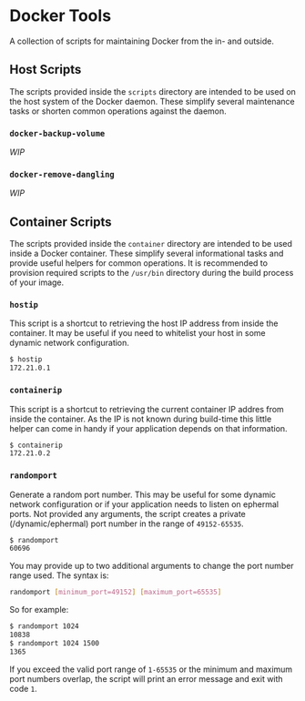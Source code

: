 # Docker Tools

A collection of scripts for maintaining Docker from the in- and outside.

## Host Scripts

The scripts provided inside the `scripts` directory are intended to be used on the host system of the Docker daemon.
These simplify several maintenance tasks or shorten common operations against the daemon.

### `docker-backup-volume`

_WIP_

### `docker-remove-dangling`

_WIP_

## Container Scripts

The scripts provided inside the `container` directory are intended to be used inside a Docker container.
These simplify several informational tasks and provide useful helpers for common operations.
It is recommended to provision required scripts to the `/usr/bin` directory during the build process of your image.

### `hostip`

This script is a shortcut to retrieving the host IP address from inside the container.
It may be useful if you need to whitelist your host in some dynamic network configuration.

```bash
$ hostip
172.21.0.1
```

### `containerip`

This script is a shortcut to retrieving the current container IP addres from inside the container.
As the IP is not known during build-time this little helper can come in handy if your application depends on that information.

```bash
$ containerip
172.21.0.2
```

### `randomport`

Generate a random port number. This may be useful for some dynamic network configuration or if your application needs to listen on ephermal ports.
Not provided any arguments, the script creates a private (/dynamic/ephermal) port number in the range of `49152-65535`.

```bash
$ randomport
60696
```

You may provide up to two additional arguments to change the port number range used.
The syntax is:

```bash
randomport [minimum_port=49152] [maximum_port=65535]
```

So for example:

```bash
$ randomport 1024
10838
$ randomport 1024 1500
1365
```

If you exceed the valid port range of `1-65535` or the minimum and maximum port numbers overlap, the script will print an error message and exit with code `1`.
